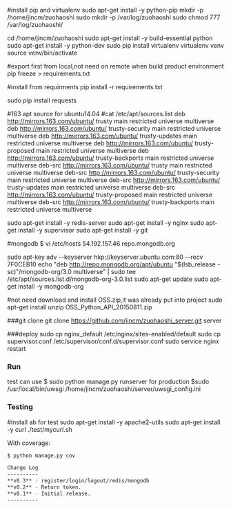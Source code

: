 #install pip and virtualenv
sudo apt-get install -y python-pip
mkdir -p /home/jincm/zuohaoshi
sudo mkdir -p /var/log/zuohaoshi
sudo chmod 777 /var/log/zuohaoshi/

cd /home/jincm/zuohaoshi
sudo apt-get install -y build-essential python
sudo apt-get install -y python-dev
sudo pip install virtualenv
virtualenv venv
source venv/bin/activate

#export first from local,not need on remote when build product environment
pip freeze > requirements.txt

#install from requirments
pip install -r requirements.txt

sudo pip install requests

#163 apt source for ubuntu14.04
#cat /etc/apt/sources.list
deb http://mirrors.163.com/ubuntu/ trusty main restricted universe multiverse
deb http://mirrors.163.com/ubuntu/ trusty-security main restricted universe multiverse
deb http://mirrors.163.com/ubuntu/ trusty-updates main restricted universe multiverse
deb http://mirrors.163.com/ubuntu/ trusty-proposed main restricted universe multiverse
deb http://mirrors.163.com/ubuntu/ trusty-backports main restricted universe multiverse
deb-src http://mirrors.163.com/ubuntu/ trusty main restricted universe multiverse
deb-src http://mirrors.163.com/ubuntu/ trusty-security main restricted universe multiverse
deb-src http://mirrors.163.com/ubuntu/ trusty-updates main restricted universe multiverse
deb-src http://mirrors.163.com/ubuntu/ trusty-proposed main restricted universe multiverse
deb-src http://mirrors.163.com/ubuntu/ trusty-backports main restricted universe multiverse

sudo apt-get install -y redis-server
sudo apt-get install -y nginx
sudo apt-get install -y supervisor
sudo apt-get install -y git

#mongodb
$ vi /etc/hosts
54.192.157.46 repo.mongodb.org

sudo apt-key adv --keyserver hkp://keyserver.ubuntu.com:80 --recv 7F0CEB10
echo "deb http://repo.mongodb.org/apt/ubuntu "$(lsb_release -sc)"/mongodb-org/3.0 multiverse" | sudo tee /etc/apt/sources.list.d/mongodb-org-3.0.list
sudo apt-get update
sudo apt-get install -y mongodb-org

#not need download and install OSS.zip,it was already put into project
sudo apt-get install unzip
OSS_Python_API_20150811.zip

###git clone
git clone https://github.com/jincm/zuohaoshi_server.git server

###deploy
sudo cp nginx_default /etc/nginx/sites-enabled/default
sudo cp supervisor.conf /etc/supervisor/conf.d/supervisor.conf
sudo service nginx restart


### Run
test can use
$ sudo python manage.py runserver
for production
$sudo /usr/local/bin/uwsgi /home/jincm/zuohaoshi/server/uwsgi_config.ini


### Testing
#install ab for test
sudo apt-get install -y apache2-utils
sudo apt-get install -y curl
./test/mycurl.sh

With coverage:
```sh
$ python manage.py cov

Change Log
----------
**v0.3** - register/login/logout/redis/mongodb
**v0.2** - Return token.
**v0.1** - Initial release.
----------
